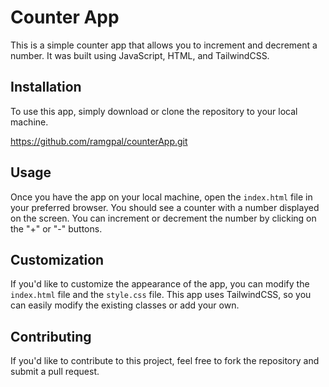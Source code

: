 # Counter App

This is a simple counter app that allows you to increment and decrement a number. It was built using JavaScript, HTML, and TailwindCSS.

## Installation

To use this app, simply download or clone the repository to your local machine.

 https://github.com/ramgpal/counterApp.git
 
## Usage

Once you have the app on your local machine, open the `index.html` file in your preferred browser. You should see a counter with a number displayed on the screen. You can increment or decrement the number by clicking on the "+" or "-" buttons.

## Customization

If you'd like to customize the appearance of the app, you can modify the `index.html` file and the `style.css` file. This app uses TailwindCSS, so you can easily modify the existing classes or add your own.

## Contributing

If you'd like to contribute to this project, feel free to fork the repository and submit a pull request. 

